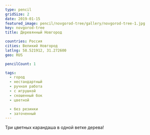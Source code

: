 ```yaml
---
type: pencil
gridSize: 2
date: 2019-01-15
featured_image: pencil/novgorod-tree/gallery/novgorod-tree-1.jpg
key: novgorod-tree
title: Деревянный Новгород

countries: Россия
cities: Великий Новгород
latlng: 58.521912, 31.272600
geo: RUS

pencilCount: 1

tags:
  - город
  - нестандартный
  - ручная работа
  - с игрушкой
  - скошенный бок
  - цветной

  - без резинки
  - заточенный
---
```


Три цветных карандаша в одной ветке дерева!
